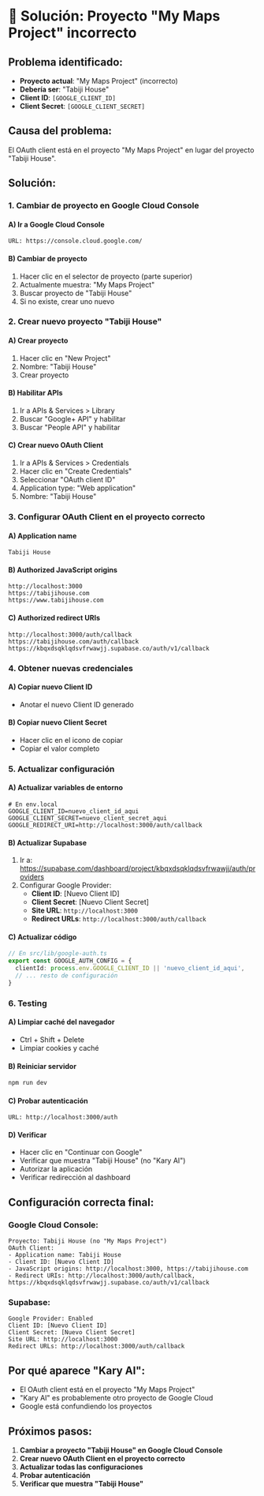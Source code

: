 # 🚨 Solución: Proyecto "My Maps Project" incorrecto

## **Problema identificado:**
- **Proyecto actual**: "My Maps Project" (incorrecto)
- **Debería ser**: "Tabiji House"
- **Client ID**: `[GOOGLE_CLIENT_ID]`
- **Client Secret**: `[GOOGLE_CLIENT_SECRET]`

## **Causa del problema:**
El OAuth client está en el proyecto "My Maps Project" en lugar del proyecto "Tabiji House".

## **Solución:**

### **1. Cambiar de proyecto en Google Cloud Console**

#### **A) Ir a Google Cloud Console**
```
URL: https://console.cloud.google.com/
```

#### **B) Cambiar de proyecto**
1. Hacer clic en el selector de proyecto (parte superior)
2. Actualmente muestra: "My Maps Project"
3. Buscar proyecto de "Tabiji House"
4. Si no existe, crear uno nuevo

### **2. Crear nuevo proyecto "Tabiji House"**

#### **A) Crear proyecto**
1. Hacer clic en "New Project"
2. Nombre: "Tabiji House"
3. Crear proyecto

#### **B) Habilitar APIs**
1. Ir a APIs & Services > Library
2. Buscar "Google+ API" y habilitar
3. Buscar "People API" y habilitar

#### **C) Crear nuevo OAuth Client**
1. Ir a APIs & Services > Credentials
2. Hacer clic en "Create Credentials"
3. Seleccionar "OAuth client ID"
4. Application type: "Web application"
5. Nombre: "Tabiji House"

### **3. Configurar OAuth Client en el proyecto correcto**

#### **A) Application name**
```
Tabiji House
```

#### **B) Authorized JavaScript origins**
```
http://localhost:3000
https://tabijihouse.com
https://www.tabijihouse.com
```

#### **C) Authorized redirect URIs**
```
http://localhost:3000/auth/callback
https://tabijihouse.com/auth/callback
https://kbqxdsqklqdsvfrwawjj.supabase.co/auth/v1/callback
```

### **4. Obtener nuevas credenciales**

#### **A) Copiar nuevo Client ID**
- Anotar el nuevo Client ID generado

#### **B) Copiar nuevo Client Secret**
- Hacer clic en el icono de copiar
- Copiar el valor completo

### **5. Actualizar configuración**

#### **A) Actualizar variables de entorno**
```env
# En env.local
GOOGLE_CLIENT_ID=nuevo_client_id_aqui
GOOGLE_CLIENT_SECRET=nuevo_client_secret_aqui
GOOGLE_REDIRECT_URI=http://localhost:3000/auth/callback
```

#### **B) Actualizar Supabase**
1. Ir a: https://supabase.com/dashboard/project/kbqxdsqklqdsvfrwawjj/auth/providers
2. Configurar Google Provider:
   - **Client ID**: [Nuevo Client ID]
   - **Client Secret**: [Nuevo Client Secret]
   - **Site URL**: `http://localhost:3000`
   - **Redirect URLs**: `http://localhost:3000/auth/callback`

#### **C) Actualizar código**
```typescript
// En src/lib/google-auth.ts
export const GOOGLE_AUTH_CONFIG = {
  clientId: process.env.GOOGLE_CLIENT_ID || 'nuevo_client_id_aqui',
  // ... resto de configuración
}
```

### **6. Testing**

#### **A) Limpiar caché del navegador**
- Ctrl + Shift + Delete
- Limpiar cookies y caché

#### **B) Reiniciar servidor**
```bash
npm run dev
```

#### **C) Probar autenticación**
```
URL: http://localhost:3000/auth
```

#### **D) Verificar**
- Hacer clic en "Continuar con Google"
- Verificar que muestra "Tabiji House" (no "Kary AI")
- Autorizar la aplicación
- Verificar redirección al dashboard

## **Configuración correcta final:**

### **Google Cloud Console:**
```
Proyecto: Tabiji House (no "My Maps Project")
OAuth Client:
- Application name: Tabiji House
- Client ID: [Nuevo Client ID]
- JavaScript origins: http://localhost:3000, https://tabijihouse.com
- Redirect URIs: http://localhost:3000/auth/callback, https://kbqxdsqklqdsvfrwawjj.supabase.co/auth/v1/callback
```

### **Supabase:**
```
Google Provider: Enabled
Client ID: [Nuevo Client ID]
Client Secret: [Nuevo Client Secret]
Site URL: http://localhost:3000
Redirect URLs: http://localhost:3000/auth/callback
```

## **Por qué aparece "Kary AI":**
- El OAuth client está en el proyecto "My Maps Project"
- "Kary AI" es probablemente otro proyecto de Google Cloud
- Google está confundiendo los proyectos

## **Próximos pasos:**
1. **Cambiar a proyecto "Tabiji House" en Google Cloud Console**
2. **Crear nuevo OAuth Client en el proyecto correcto**
3. **Actualizar todas las configuraciones**
4. **Probar autenticación**
5. **Verificar que muestra "Tabiji House"**

